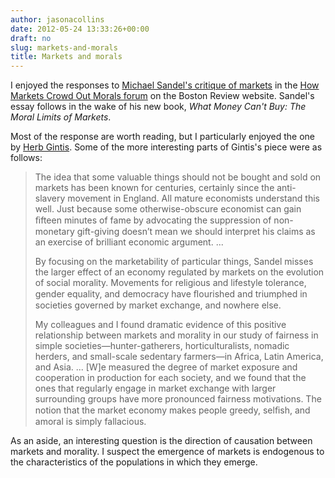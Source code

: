 ```yaml
---
author: jasonacollins
date: 2012-05-24 13:33:26+00:00
draft: no
slug: markets-and-morals
title: Markets and morals
---
```


I enjoyed the responses to [Michael Sandel's critique of markets](http://www.bostonreview.net/BR37.3/ndf_michael_j_sandel_markets_morals.php) in the [How Markets Crowd Out Morals forum](http://www.bostonreview.net/forum-sandel-markets-morals?) on the Boston Review website. Sandel's essay follows in the wake of his new book, *What Money Can't Buy: The Moral Limits of Markets*.

Most of the response are worth reading, but I particularly enjoyed the one by [Herb Gintis](http://www.bostonreview.net/gintis-giving-economists-their-due). Some of the more interesting parts of Gintis's piece were as follows:


<blockquote>The idea that some valuable things should not be bought and sold on markets has been known for centuries, certainly since the anti-slavery movement in England. All mature economists understand this well. Just because some otherwise-obscure economist can gain ﬁfteen minutes of fame by advocating the suppression of non-monetary gift-giving doesn’t mean we should interpret his claims as an exercise of brilliant economic argument. ...

By focusing on the marketability of particular things, Sandel misses the larger effect of an economy regulated by markets on the evolution of social morality. Movements for religious and lifestyle tolerance, gender equality, and democracy have ﬂourished and triumphed in societies governed by market exchange, and nowhere else.

My colleagues and I found dramatic evidence of this positive relationship between markets and morality in our study of fairness in simple societies—hunter-gatherers, horticulturalists, nomadic herders, and small-scale sedentary farmers—in Africa, Latin America, and Asia. ... [W]e measured the degree of market exposure and cooperation in production for each society, and we found that the ones that regularly engage in market exchange with larger surrounding groups have more pronounced fairness motivations. The notion that the market economy makes people greedy, selﬁsh, and amoral is simply fallacious.</blockquote>


As an aside, an interesting question is the direction of causation between markets and morality. I suspect the emergence of markets is endogenous to the characteristics of the populations in which they emerge.
